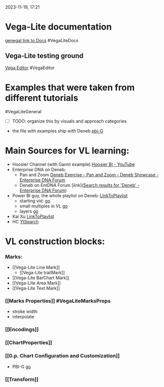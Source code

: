 2023-11-19, 17:21

# Vega-Lite documentation 
[genegal link to Docs](https://vega.github.io/vega-lite/) #VegaLiteDocs

## Vega-Lite testing ground
[Vega Editor](https://vega.github.io/editor/#/edited) #VegaEditor

# Examples that were taken from different tutorials 
#VegaLiteGeneral

- [ ]  TODO: organize this by visuals and approach categories

- the file with examples ship with Deneb [pbi-G](https://youtu.be/gFePk2vA3-Y?t=1877)


# Main Sources for VL learning:

* Hoosier Channel (with Gannt example) [Hoosier BI - YouTube](https://www.youtube.com/@hoosierbi5669/playlists)
* Enterprise DNA on Deneb:
	* Pan and Zoom [Deneb Exercise - Pan and Zoom - Deneb Showcase - Enterprise DNA Forum](https://forum.enterprisedna.co/t/deneb-exercise-pan-and-zoom/29296)
	* Deneb on EntDNA Forum [link]([Search results for 'Deneb' - Enterprise DNA Forum](https://forum.enterprisedna.co/search?q=Deneb))
* Power BI guy, the whole playlist on Deneb: [LInkToPlaylist](https://www.youtube.com/watch?v=gFePk2vA3-Y&list=PL6oIJxyQvMGTxh4tREeKflcKVlOfGdyim) 
	* starting vid:  [go](https://www.youtube.com/watch?v=gFePk2vA3-Y&list=PL6oIJxyQvMGTxh4tREeKflcKVlOfGdyim&index=1)
	* small multiples in VL [go](https://www.youtube.com/watch?v=I6FZYTSKI6Y&list=PL6oIJxyQvMGTxh4tREeKflcKVlOfGdyim&index=2)
	* layers [go](https://youtu.be/7s1GMEMgQfA?list=PL6oIJxyQvMGTxh4tREeKflcKVlOfGdyim)
* Kai Xu [LinkToPlaylist](https://www.youtube.com/watch?v=0_GNbNwKB_0)
* HC [YtSearch](https://www.youtube.com/@HavensConsulting/search?query=deneb)

# VL construction blocks:
### Marks:
* [[Vega-Lite Line Mark]]
	* [[Vega-Lite trailMark]]
* [[Vega-Lite BarChart Mark]]
* [[Vega-LIte Area Mark]]
* [[Vega-Lite Text Mark]]

### [[Marks Properties]] #VegaLiteMarksProps 
* stroke width
* interpolate 
### [[Encodings]]

### [[ChartProperties]]
### [[0.p. Chart Configuration and Customization]]
* PBI-G [go](https://youtu.be/gFePk2vA3-Y?t=1382)

### [[Transform]]


